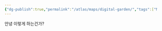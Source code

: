 ```yaml
---
{"dg-publish":true,"permalink":"/atlas/maps/digital-garden/","tags":["MOC","gardenEntry"]}
---
```


안녕 이렇게 하는건가?
